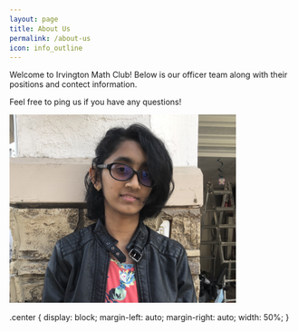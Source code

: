 ```yaml
---
layout: page
title: About Us
permalink: /about-us
icon: info_outline
---
```


Welcome to Irvington Math Club! Below is our officer team along with their positions and contect information.

Feel free to ping us if you have any questions!

<img src="./assets/images/AnanyaHeadshotIMC.JPG" alt="Ananya Kulshrestha" width="400" class="center"/>

.center {
  display: block;
  margin-left: auto;
  margin-right: auto;
  width: 50%;
}
